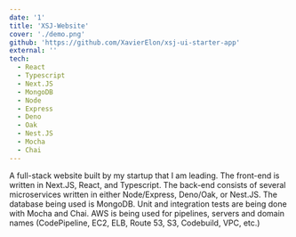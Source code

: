 ```yaml
---
date: '1'
title: 'XSJ-Website'
cover: './demo.png'
github: 'https://github.com/XavierElon/xsj-ui-starter-app'
external: ''
tech:
  - React
  - Typescript
  - Next.JS
  - MongoDB
  - Node
  - Express
  - Deno
  - Oak
  - Nest.JS
  - Mocha
  - Chai
---
```


A full-stack website built by my startup that I am leading. The front-end is written in Next.JS, React, and Typescript. The back-end consists of several microservices written in either Node/Express, Deno/Oak, or Nest.JS. The database being used is MongoDB. Unit and integration tests are being done with Mocha and Chai. AWS is being used for pipelines, servers and domain names (CodePipeline, EC2, ELB, Route 53, S3, Codebuild, VPC, etc.)
